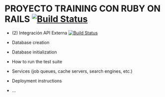 # PROYECTO TRAINING CON RUBY ON RAILS [![Build Status](https://travis-ci.com/wx-inc-trainings/me-rails.svg?branch=kickoff-api)](https://travis-ci.com/wx-inc-trainings/me-rails)

* (2) Integración API Externa [![Build Status](https://travis-ci.com/wx-inc-trainings/me-rails.svg?branch=service-open-library)](https://travis-ci.com/wx-inc-trainings/me-rails)

* Database creation

* Database initialization

* How to run the test suite

* Services (job queues, cache servers, search engines, etc.)

* Deployment instructions

* ...
